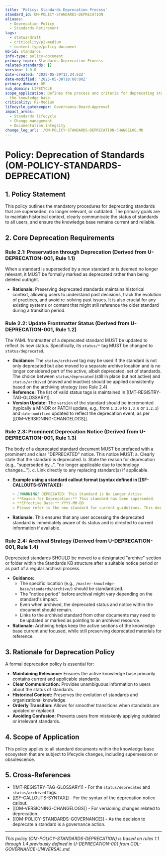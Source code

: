 ```yaml
---
title: 'Policy: Standards Deprecation Process'
standard_id: OM-POLICY-STANDARDS-DEPRECATION
aliases:
  - Deprecation Policy
  - Standards Retirement
tags:
  - status/draft
  - criticality/p2-medium
  - content-type/policy-document
kb-id: standards
info-type: policy-document
primary-topic: Standards Deprecation Process
related-standards: []
version: 1.0.0
date-created: '2025-05-29T13:24:53Z'
date-modified: '2025-05-30T18:00:00Z'
primary_domain: OM
sub_domain: LIFECYCLE
scope_application: Defines the process and criteria for deprecating standards within
  the knowledge base.
criticality: P2-Medium
lifecycle_gatekeeper: Governance-Board-Approval
impact_areas:
  - Standards lifecycle
  - Change management
  - Documentation integrity
change_log_url: ./OM-POLICY-STANDARDS-DEPRECATION-CHANGELOG.MD
---
```

# Policy: Deprecation of Standards (OM-POLICY-STANDARDS-DEPRECATION)

## 1. Policy Statement

This policy outlines the mandatory procedures for deprecating standards that are superseded, no longer relevant, or outdated. The primary goals are to maintain historical context, clearly communicate the status of standards to all users, and ensure the knowledge base remains current and reliable.

## 2. Core Deprecation Requirements

### Rule 2.1: Preservation through Deprecation (Derived from U-DEPRECATION-001, Rule 1.1)
When a standard is superseded by a new standard or is deemed no longer relevant, it MUST be formally marked as deprecated rather than being deleted outright.
*   **Rationale:** Preserving deprecated standards maintains historical context, allowing users to understand past decisions, track the evolution of practices, and avoid re-solving past issues. It is also crucial for any existing systems or content that might still reference the older standard during a transition period.

### Rule 2.2: Update Frontmatter Status (Derived from U-DEPRECATION-001, Rule 1.2)
The YAML frontmatter of a deprecated standard MUST be updated to reflect its new status. Specifically, its `status/*` tag MUST be changed to `status/deprecated`.
*   **Guidance:** The `status/archived` tag may be used if the standard is not only deprecated but also moved to a separate archive location and is no longer considered part of the active, albeit deprecated, set of standards. The choice between `status/deprecated` (still in place but not active) and `status/archived` (moved and inactive) should be applied consistently based on the archiving strategy (see Rule 2.4).
*   **Reference:** The list of valid status tags is maintained in [[MT-REGISTRY-TAG-GLOSSARY]].
*   **Version Update:** The `version` of the standard should be incremented (typically a MINOR or PATCH update, e.g., from `1.2.0` to `1.3.0` or `1.2.1`) and `date-modified` updated to reflect the deprecation event, as per [[OM-VERSIONING-CHANGELOGS]].

### Rule 2.3: Prominent Deprecation Notice (Derived from U-DEPRECATION-001, Rule 1.3)
The body of a deprecated standard document MUST be prefaced with a prominent and clear "DEPRECATED" notice. This notice MUST:
    a.  Clearly state that the standard is deprecated.
    b.  State the reason for deprecation (e.g., "superseded by...", "no longer applicable due to technology changes...").
    c.  Link directly to any replacing standard(s) if applicable.
*   **Example using a standard callout format (syntax defined in [[SF-CALLOUTS-SYNTAX]]):**
    ```markdown
    > [!WARNING] DEPRECATED: This Standard is No Longer Active
    > **Reason for Deprecation:** This standard has been superseded.
    > **Effective Date:** YYYY-MM-DD
    > Please refer to the new standard for current guidelines. This document is retained for historical purposes only.
    ```
*   **Rationale:** This ensures that any user accessing the deprecated standard is immediately aware of its status and is directed to current information if available.

### Rule 2.4: Archival Strategy (Derived from U-DEPRECATION-001, Rule 1.4)
Deprecated standards SHOULD be moved to a designated "archive" section or folder within the Standards KB structure after a suitable notice period or as part of a regular archival process.
*   **Guidance:**
    *   The specific location (e.g., `/master-knowledge-base/standards/archive/`) should be standardized.
    *   The "notice period" before archival might vary depending on the standard's impact.
    *   Even when archived, the deprecated status and notice within the document should remain.
    *   Links to the archived standard from other documents may need to be updated or marked as pointing to an archived resource.
*   **Rationale:** Archiving helps keep the active sections of the knowledge base current and focused, while still preserving deprecated materials for reference.

## 3. Rationale for Deprecation Policy

A formal deprecation policy is essential for:

*   **Maintaining Relevance:** Ensures the active knowledge base primarily contains current and applicable standards.
*   **Clear Communication:** Provides unambiguous information to users about the status of standards.
*   **Historical Context:** Preserves the evolution of standards and organizational knowledge.
*   **Orderly Transition:** Allows for smoother transitions when standards are updated or replaced.
*   **Avoiding Confusion:** Prevents users from mistakenly applying outdated or irrelevant standards.

## 4. Scope of Application

This policy applies to all standard documents within the knowledge base ecosystem that are subject to lifecycle changes, including supersession or obsolescence.

## 5. Cross-References
- [[MT-REGISTRY-TAG-GLOSSARY]] - For the `status/deprecated` and `status/archived` tags.
- [[SF-CALLOUTS-SYNTAX]] - For the syntax of the deprecation notice callout.
- [[OM-VERSIONING-CHANGELOGS]] - For versioning changes related to deprecation.
- [[OM-POLICY-STANDARDS-GOVERNANCE]] - As the decision to deprecate a standard is a governance action.

---
*This policy (OM-POLICY-STANDARDS-DEPRECATION) is based on rules 1.1 through 1.4 previously defined in U-DEPRECATION-001 from COL-GOVERNANCE-UNIVERSAL.md.*
